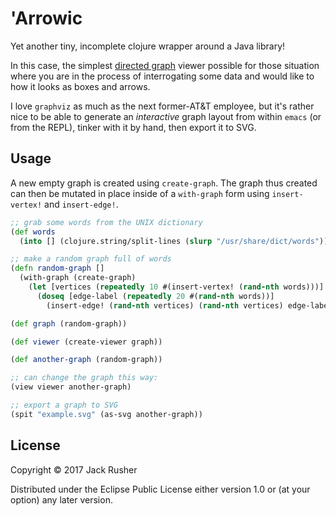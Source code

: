 # 'Arrowic

Yet another tiny, incomplete clojure wrapper around a Java library!

In this case, the
simplest
[directed graph](https://en.wikipedia.org/wiki/Directed_graph) viewer
possible for those situation where you are in the process of
interrogating some data and would like to how it looks as boxes and
arrows.

I love `graphviz` as much as the next former-AT&T employee, but it's
rather nice to be able to generate an *interactive* graph layout from
within `emacs` (or from the REPL), tinker with it by hand, then export
it to SVG.

## Usage

A new empty graph is created using `create-graph`. The graph thus
created can then be mutated in place inside of a `with-graph` form
using `insert-vertex!` and `insert-edge!`. 

``` clojure
;; grab some words from the UNIX dictionary
(def words
  (into [] (clojure.string/split-lines (slurp "/usr/share/dict/words"))))

;; make a random graph full of words
(defn random-graph []
  (with-graph (create-graph)
    (let [vertices (repeatedly 10 #(insert-vertex! (rand-nth words)))]
      (doseq [edge-label (repeatedly 20 #(rand-nth words))]
        (insert-edge! (rand-nth vertices) (rand-nth vertices) edge-label)))))

(def graph (random-graph))

(def viewer (create-viewer graph))

(def another-graph (random-graph))

;; can change the graph this way:
(view viewer another-graph)

;; export a graph to SVG
(spit "example.svg" (as-svg another-graph))

```

## License

Copyright © 2017 Jack Rusher

Distributed under the Eclipse Public License either version 1.0 or (at
your option) any later version.
